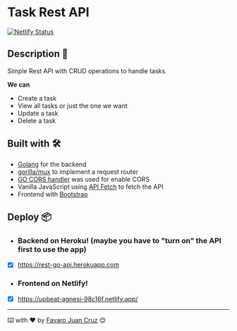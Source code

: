 # Task Rest API 

[![Netlify Status](https://api.netlify.com/api/v1/badges/0fa17e59-7a8d-4c89-84d0-e986a016f55e/deploy-status)](https://upbeat-agnesi-98c16f.netlify.app/)

## Description 🚀

Simple Rest API with CRUD operations to handle tasks.

**We can**

* Create a task
* View all tasks or just the one we want
* Update a task
* Delete a task

## Built with 🛠️

* [Golang](https://golang.org/) for the backend 
* [gorilla/mux](https://github.com/gorilla/mux) to implement a request router
* [GO CORS handler](https://github.com/rs/cors) was used for enable CORS
* Vanilla JavaScript using [API Fetch](https://developer.mozilla.org/en-US/docs/Web/API/Fetch_API/Using_Fetch) to fetch the API
* Frontend with [Bootstrap](https://getbootstrap.com/)

## Deploy 📦

- ### Backend on Heroku! (maybe you have to "turn on" the API first to use the app)
- [x] https://rest-go-api.herokuapp.com

- ### Frontend on Netlify!
- [X] https://upbeat-agnesi-98c16f.netlify.app/

---
⌨️ with ❤️ by [Favaro Juan Cruz](https://github.com/JCFavaro) 😊
